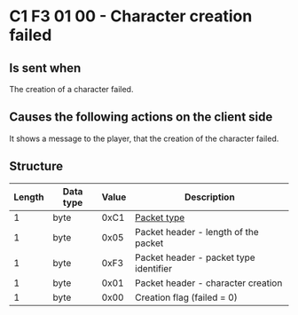 # C1 F3 01 00 - Character creation failed #

## Is sent when ##
The creation of a character failed.


## Causes the following actions on the client side ##
It shows a message to the player, that the creation of the character failed.


## Structure ##

|  Length  | Data type | Value | Description |
|----------|---------|-------------|---------|
| 1 | byte | 0xC1   | [Packet type](PacketTypes.md) |
| 1 | byte | 0x05   | Packet header - length of the packet |
| 1 | byte | 0xF3   | Packet header - packet type identifier |
| 1 | byte | 0x01   | Packet header - character creation |
| 1 | byte | 0x00   | Creation flag (failed = 0) |